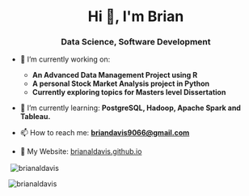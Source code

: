 <h1 align="center">Hi 👋, I'm Brian</h1>
<h3 align="center">Data Science, Software Development</h3>

- 🔭 I’m currently working on:  
  * **An Advanced Data Management Project using R**
  * **A personal Stock Market Analysis project in Python**
  * **Currently exploring topics for Masters level Dissertation**

- 🌱 I’m currently learning: **PostgreSQL, Hadoop, Apache Spark and Tableau.**

- 📫 How to reach me: **briandavis9066@gmail.com**

- 📄 My Website: [brianaldavis.github.io](http://brianaldavis.github.io)

<p>&nbsp;<img align="center" src="https://github-readme-stats.vercel.app/api?username=brianaldavis&show_icons=true&locale=en" alt="brianaldavis" /></p>

<p><img align="center" src="https://github-readme-streak-stats.herokuapp.com/?user=brianaldavis&" alt="brianaldavis" /></p>

